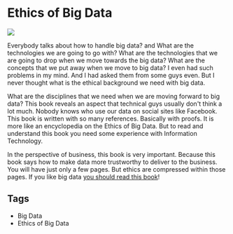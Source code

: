# Ethics of Big Data

![](http://akamaicovers.oreilly.com/images/9781449311797/s.gif)

Everybody talks about how to handle big data? and What are the technologies we are going to go with? What are the technologies that we are going to drop when we move towards the big data? What are the concepts that we put away when we move to big data? I even had such problems in my mind. And I had asked them from some guys even. But I never thought what is the ethical background we need with big data. 

What are the disciplines that we need when we are moving forward to big data? This book reveals an aspect that technical guys usually don't think a lot much. Nobody knows who use our data on social sites like Facebook. This book is written with so many references. Basically with proofs. It is more like an encyclopedia on the Ethics of Big Data. But to read and understand this book you need some experience with Information Technology.  

In the perspective of business, this book is very important. Because this book says how to make data more trustworthy to deliver to the business. You will have just only a few pages. But ethics are compressed within those pages. If you like big data [you should read this book](http://shop.oreilly.com/product/0636920021872.do)!

## Tags

- Big Data
- Ethics of Big Data
